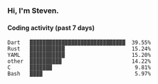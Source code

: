 ### Hi, I'm Steven.

#### Coding activity (past 7 days)
```
Dart   ▓▓▓▓▓▓▓▓▓▓▓▓▓▓▓▓▓▓▓▓▓▓▓▓▓▓▓▓▓▓  39.55%
Rust   ▓▓▓▓▓▓▓▓▓▓▓                     15.24%
YAML   ▓▓▓▓▓▓▓▓▓▓▓                     15.20%
other  ▓▓▓▓▓▓▓▓▓▓                      14.22%
C      ▓▓▓▓▓▓▓                          9.81%
Bash   ▓▓▓▓                             5.97%
```
